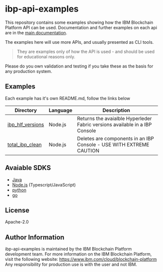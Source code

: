 # ibp-api-examples

This repository contains some examples showing how the IBM Blockchain Platform API can be used. 
Documentation and further examples on each api are in the [main documentation](https://cloud.ibm.com/apidocs/blockchain).

The examples here will use more APIs, and usually presented as CLI tools. 

> They are examples only of how the API is used - and should be used for educational reasons only.

Please do you own validation and testing if you take these as the basis for any production system. 

## Examples

Each example has it's own README.md, follow the links below

| Directory                                        | Language | Description                                                                 |
| ------------------------------------------------ | -------- | --------------------------------------------------------------------------- |
| [ibp_hlf_versions](./ibp_hlf_versions/README.md) | Node.js  | Returns the avaialble Hyperleder Fabric versions available in a IBP Console |
| [total_ibp_clean](./total_ibp_clean/README.md)   | Node.js  | Deletes are components in an IBP Console - USE WITH EXTREME CAUTION         |


## Avaiable SDKS

- [Java](https://github.com/IBM-Blockchain/ibp-java-sdk)
- [Node.js](https://github.com/IBM-Blockchain/ibp-node-sdk) (Typescript/JavaScript)
- [python](https://github.com/IBM-Blockchain/ibp-python-sdk)
- [go](https://github.com/IBM-Blockchain/ibp-go-sdk)

## License

Apache-2.0

## Author Information

ibp-api-examples is maintained by the IBM Blockchain Platform development team. For more information on the IBM Blockchain Platform, visit the following website: https://www.ibm.com/cloud/blockchain-platform
Any responsibility for production use is with the user and not IBM.
